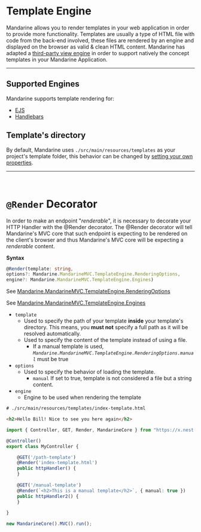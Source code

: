 # Template Engine
Mandarine allows you to render templates in your web application in order to provide more functionality. Templates are usually a type of HTML file with code from the back-end involved, these files are rendered by an engine and displayed on the browser as valid & clean HTML content.
Mandarine has adapted a [third-party view engine](https://github.com/deligenius/view-engine) in order to support natively the concept templates in your Mandarine Application.

---

## Supported Engines
Mandarine supports template rendering for:
- [EJS](https://ejs.co/)
- [Handlebars](https://handlebarsjs.com/)

## Template's directory
By default, Mandarine uses `./src/main/resources/templates` as your project's template folder, this behavior can be changed by [setting your own properties](/docs/mandarine/custom-properties).

----

&nbsp;

# `@Render` Decorator
In order to make an endpoint "_renderable_", it is necessary to decorate your HTTP Handler with the @Render decorator. The @Render decorator will tell Mandarine's MVC core that such endpoint is expecting to be rendered on the client's browser and thus Mandarine's MVC core will be expecting a _renderable_ content.

**Syntax**
```typescript
@Render(template: string, 
options?: Mandarine.MandarineMVC.TemplateEngine.RenderingOptions, 
engine?: Mandarine.MandarineMVC.TemplateEngine.Engines)
```

See [Mandarine.MandarineMVC.TemplateEngine.RenderingOptions](https://doc.deno.land/https/raw.githubusercontent.com/mandarineorg/mandarinets/master/mvc-framework/mandarine-mvc.ns.ts#MandarineMvc.TemplateEngine.RenderingOptions)

See [Mandarine.MandarineMVC.TemplateEngine.Engines](https://doc.deno.land/https/raw.githubusercontent.com/mandarineorg/mandarinets/master/mvc-framework/mandarine-mvc.ns.ts#MandarineMvc.TemplateEngine.Engines)

- `template`
    - Used to specify the path of your template **inside** your template's directory. This means, you **must not** specify a full path as it will be resolved automatically.
    - Used to specify the content of the template instead of using a file.
        - If a manual template is used, _`Mandarine.MandarineMVC.TemplateEngine.RenderingOptions.manual`_ must be true
- `options`
    - Used to specify the behavior of loading the template. 
        - `manual` If set to true, template is not considered a file but a string content.
- `engine`
    - Engine to be used when rendering the template

```html
# ./src/main/resources/templates/index-template.html

<h2>Hello Bill! Nice to see you here again</h2>
```
```typescript
import { Controller, GET, Render, MandarineCore } from "https://x.nest.land/MandarineTS@1.5.0/mod.ts";

@Controller()
export class MyController {

    @GET('/path-template')
    @Render('index-template.html')
    public httpHandler() {
    }
    
    @GET('/manual-template')
    @Render(`<h2>This is a manual template</h2>`, { manual: true })
    public httpHandler2() {
    }
    
}

new MandarineCore().MVC().run();
```
